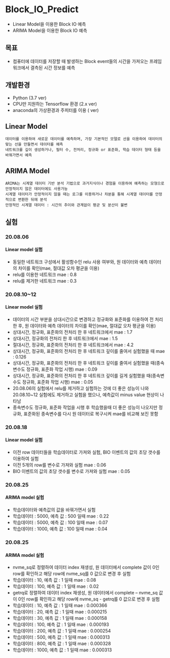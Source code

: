 # Block_IO_Predict

- Linear Model을 이용한 Block IO 예측
- ARIMA Model을 이용한 Block IO 예측

## 목표

- 컴퓨터에 데이터를 저장할 때 발생하는 Block event들의 시간을 가져오는 프레임워크에서 결측된 시간 정보를 예측

## 개발환경

- Python (3.7 ver)
- CPU만 지원하는 Tensorflow 환경 (2.x ver)
- anaconda의 가상환경과 주피터를 이용 ( ver)

## Linear Model
```
데이터를 이용하여 새로운 데이터를 예측하며, 가장 기본적인 모델로 선을 이용하여 데이터의 맞는 선을 만들면서 데이터를 예측
네트워크를 깊이 생성하거나, 필터 수, 전처리, 정규화 or 표준화, 학습 데이터 형태 등을 바꿔가면서 예측
```
## ARIMA Model
```
ARIMA는 시계열 데이터 기반 분석 기법으로 과거지식이나 경험을 이용하여 예측하는 모형으로 안정적이지 않은 데이터에도 사용가능
시계열 데이터가 안정적이지 않을 때는 로그를 이용하거나 차분을 통해 시계열 데이터를 안정적으로 변환한 뒤에 분석
안정적인 시계열 데이터 : 시간의 추이와 관계없이 평균 및 분산이 불변
```

## 실험

### 20.08.06
#### Linear model 실험
- 동일한 네트워크 구성에서 활성함수인 relu 사용 여부와, 원 데이터와 예측 데이터의 차이를 확인(mae, 절대값 오차 평균을 이용)
- relu를 이용한 네트워크 mae : 0.8
- relu를 제거한 네트워크 mae : 0.3
### 20.08.10~12
#### Linear model 실험
- 데이터의 시간 부분을 상대시간으로 변경하고 정규화와 표준화를 이용하여 전 처리 한 후, 원 데이터와 예측 데이터의 차이를 확인(mae, 절대값 오차 평균을 이용)
- 상대시간, 정규화, 표준화의 전처리 한 후 네트워크에서 mae : 1.7
- 상대시간, 정규화의 전처리 한 후 네트워크에서 mae : 1.5
- 절대시간, 정규화, 표준화의 전처리 한 후 네트워크에서 mae : 4.2
- 상대시간, 정규화, 표준화의 전처리 한 후 네트워크 깊이를 줄여서 실험했을 때 mae : 0.126
- 상대시간, 정규화, 표준화의 전처리 한 후 네트워크 깊이를 줄여서 실험했을 때(종속변수도 정규화, 표준화 작업 시행) mae : 0.09
- 상대시간, 정규화, 표준화의 전처리 한 후 네트워크 깊이를 길게 실험했을 때(종속변수도 정규화, 표준화 작업 시행) mae : 0.05
- 20.08.06의 실험에서 relu를 제거하고 실험하는 것에 더 좋은 성능이 나와 20.08.10~12 실험에도 제거하고 실험을 했으나, 예측값이 minus value 현상이 나타남
- 종속변수도 정규화, 표준화 작업을 시행 후 학습했을때 더 좋은 성능이 나오지만 정규화, 표준화된 종속변수를 다시 원 데이터로 복구시켜 mae를 비교해 보진 못함
### 20.08.18
#### Linear model 실험
- 이전 row 데이터들을 학습데이터로 가져와 실험, BIO 이벤트의 값의 초당 갯수를 이용하여 실험
- 이전 5개의 row를 변수로 가져와 실험 mae : 0.06
- BIO 이벤트의 값의 초당 갯수를 변수로 가져와 실험 mae : 0.05

### 20.08.25
#### ARIMA model 실험
- 학습데이터와 예측값의 값을 바꿔가면서 실험
- 학습데이터 : 5000, 예측 값 : 500 일때 mae : 0.22
- 학습데이터 : 5000, 예측 값 : 100 일때 mae : 0.07
- 학습데이터 : 1000, 예측 값 : 100 일때 mae : 0.04

### 20.08.25
#### ARIMA model 실험
- nvme_sq로 정렬하여 데이터 index 재생성, 원 데이터에서 complete 값이 0인 row를 확인하고 해당 row에 nvme_sq를 0 값으로 변경 후 실험
- 학습데이터 : 10, 예측 값 : 1 일때 mae : 0.08
- 학습데이터 : 100, 예측 값 : 1 일때 mae : 0.02
- getrq로 정렬하여 데이터 index 재생성, 원 데이터에서 complete – nvme_sq 값이 0인 row를 확인하고 해당 row에 nvme_sq - getrq를 0 값으로 변경 후 실험
- 학습데이터 : 10, 예측 값 : 1 일때 mae : 0.000366
- 학습데이터 : 20, 예측 값 : 1 일때 mae : 0.000215
- 학습데이터 : 30, 예측 값 : 1 일때 mae : 0.000158
- 학습데이터 : 100, 예측 값 : 1 일때 mae : 0.000193
- 학습데이터 : 200, 예측 값 : 1 일때 mae : 0.000254
- 학습데이터 : 500, 예측 값 : 1 일때 mae : 0.000313
- 학습데이터 : 800, 예측 값 : 1 일때 mae : 0.000328
- 학습데이터 : 1000, 예측 값 : 1 일때 mae : 0.000313
